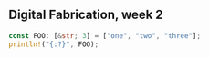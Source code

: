 ## Digital Fabrication, week 2

```rust
const FOO: [&str; 3] = ["one", "two", "three"];
println!("{:?}", FOO);

```

